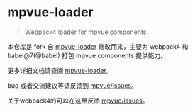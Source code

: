 # mpvue-loader

>Webpack4 loader for mpvue components

本仓库是 fork 自 [mpvue-loader](http://mpvue.com/build/mpvue-loader) 修改而来，主要为 webpack4 和 babel@7(@babel) 打包 mpvue components 提供能力。

更多详细文档请查阅 [mpvue-loader](http://mpvue.com/build/mpvue-loader)。

bug 或者交流建议等请反馈到 [mpvue/issues](https://github.com/Meituan-Dianping/mpvue/issues)。

关于webpack4的可以在这里反馈 [mpvue/issues](https://github.com/bugkun/mpvue/issues)。
